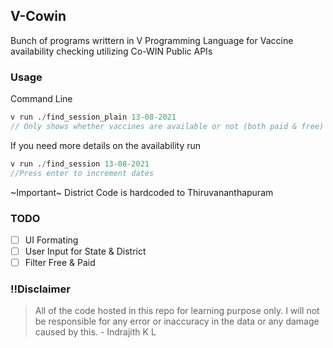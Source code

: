 ## V-Cowin
Bunch of programs writtern in V Programming Language for Vaccine availability checking utilizing Co-WIN Public APIs

### Usage
Command Line
```v
v run ./find_session_plain 13-08-2021
// Only shows whether vaccines are available or not (both paid & free)
```
If you need more details on the availability run
```v
v run ./find_session 13-08-2021
//Press enter to increment dates
```
~Important~ District Code is hardcoded to Thiruvananthapuram

### TODO
- [ ]  UI Formating
- [ ]  User Input for State & District
- [ ]  Filter Free & Paid

### !!Disclaimer
> All of the code hosted in this repo for learning purpose only. I will not be responsible for any error or inaccuracy in the data or any damage caused by this. - Indrajith K L